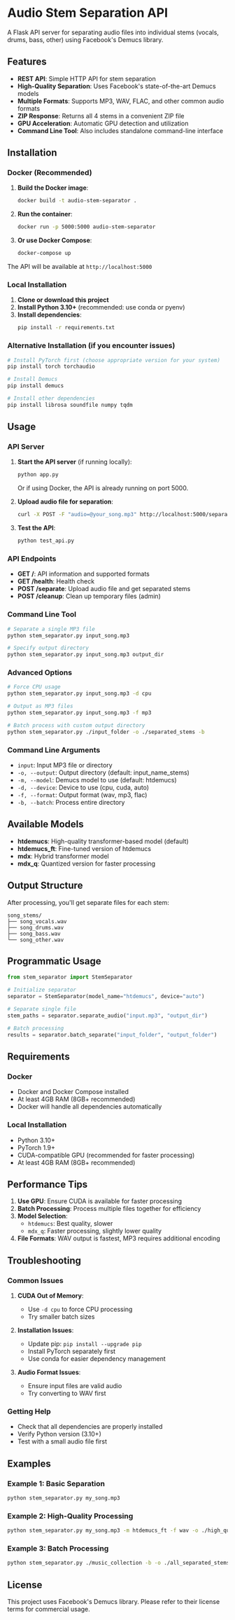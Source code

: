 # Audio Stem Separation API

A Flask API server for separating audio files into individual stems (vocals, drums, bass, other) using Facebook's Demucs library.

## Features

- **REST API**: Simple HTTP API for stem separation
- **High-Quality Separation**: Uses Facebook's state-of-the-art Demucs models
- **Multiple Formats**: Supports MP3, WAV, FLAC, and other common audio formats
- **ZIP Response**: Returns all 4 stems in a convenient ZIP file
- **GPU Acceleration**: Automatic GPU detection and utilization
- **Command Line Tool**: Also includes standalone command-line interface

## Installation

### Docker (Recommended)

1. **Build the Docker image**:
   ```bash
   docker build -t audio-stem-separator .
   ```

2. **Run the container**:
   ```bash
   docker run -p 5000:5000 audio-stem-separator
   ```

3. **Or use Docker Compose**:
   ```bash
   docker-compose up
   ```

The API will be available at `http://localhost:5000`

### Local Installation

1. **Clone or download this project**
2. **Install Python 3.10+** (recommended: use conda or pyenv)
3. **Install dependencies**:
   ```bash
   pip install -r requirements.txt
   ```

### Alternative Installation (if you encounter issues)

```bash
# Install PyTorch first (choose appropriate version for your system)
pip install torch torchaudio

# Install Demucs
pip install demucs

# Install other dependencies
pip install librosa soundfile numpy tqdm
```

## Usage

### API Server

1. **Start the API server** (if running locally):
   ```bash
   python app.py
   ```

   Or if using Docker, the API is already running on port 5000.

2. **Upload audio file for separation**:
   ```bash
   curl -X POST -F "audio=@your_song.mp3" http://localhost:5000/separate -o stems.zip
   ```

3. **Test the API**:
   ```bash
   python test_api.py
   ```

### API Endpoints

- **GET /**: API information and supported formats
- **GET /health**: Health check
- **POST /separate**: Upload audio file and get separated stems
- **POST /cleanup**: Clean up temporary files (admin)

### Command Line Tool

```bash
# Separate a single MP3 file
python stem_separator.py input_song.mp3

# Specify output directory  
python stem_separator.py input_song.mp3 output_dir
```

### Advanced Options

```bash
# Force CPU usage
python stem_separator.py input_song.mp3 -d cpu

# Output as MP3 files
python stem_separator.py input_song.mp3 -f mp3

# Batch process with custom output directory
python stem_separator.py ./input_folder -o ./separated_stems -b
```

### Command Line Arguments

- `input`: Input MP3 file or directory
- `-o, --output`: Output directory (default: input_name_stems)
- `-m, --model`: Demucs model to use (default: htdemucs)
- `-d, --device`: Device to use (cpu, cuda, auto)
- `-f, --format`: Output format (wav, mp3, flac)
- `-b, --batch`: Process entire directory

## Available Models

- **htdemucs**: High-quality transformer-based model (default)
- **htdemucs_ft**: Fine-tuned version of htdemucs
- **mdx**: Hybrid transformer model
- **mdx_q**: Quantized version for faster processing

## Output Structure

After processing, you'll get separate files for each stem:

```
song_stems/
├── song_vocals.wav
├── song_drums.wav
├── song_bass.wav
└── song_other.wav
```

## Programmatic Usage

```python
from stem_separator import StemSeparator

# Initialize separator
separator = StemSeparator(model_name="htdemucs", device="auto")

# Separate single file
stem_paths = separator.separate_audio("input.mp3", "output_dir")

# Batch processing
results = separator.batch_separate("input_folder", "output_folder")
```

## Requirements

### Docker
- Docker and Docker Compose installed
- At least 4GB RAM (8GB+ recommended)
- Docker will handle all dependencies automatically

### Local Installation
- Python 3.10+
- PyTorch 1.9+
- CUDA-compatible GPU (recommended for faster processing)
- At least 4GB RAM (8GB+ recommended)

## Performance Tips

1. **Use GPU**: Ensure CUDA is available for faster processing
2. **Batch Processing**: Process multiple files together for efficiency
3. **Model Selection**: 
   - `htdemucs`: Best quality, slower
   - `mdx_q`: Faster processing, slightly lower quality
4. **File Formats**: WAV output is fastest, MP3 requires additional encoding

## Troubleshooting

### Common Issues

1. **CUDA Out of Memory**:
   - Use `-d cpu` to force CPU processing
   - Try smaller batch sizes

2. **Installation Issues**:
   - Update pip: `pip install --upgrade pip`
   - Install PyTorch separately first
   - Use conda for easier dependency management

3. **Audio Format Issues**:
   - Ensure input files are valid audio
   - Try converting to WAV first

### Getting Help

- Check that all dependencies are properly installed
- Verify Python version (3.10+)
- Test with a small audio file first

## Examples

### Example 1: Basic Separation
```bash
python stem_separator.py my_song.mp3
```

### Example 2: High-Quality Processing
```bash
python stem_separator.py my_song.mp3 -m htdemucs_ft -f wav -o ./high_quality_stems
```

### Example 3: Batch Processing
```bash
python stem_separator.py ./music_collection -b -o ./all_separated_stems
```

## License

This project uses Facebook's Demucs library. Please refer to their license terms for commercial usage.
